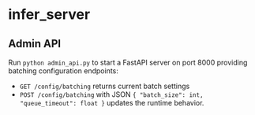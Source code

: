 # infer_server
## Admin API

Run `python admin_api.py` to start a FastAPI server on port 8000 providing batching configuration endpoints:
- `GET /config/batching` returns current batch settings
- `POST /config/batching` with JSON `{ "batch_size": int, "queue_timeout": float }` updates the runtime behavior.


